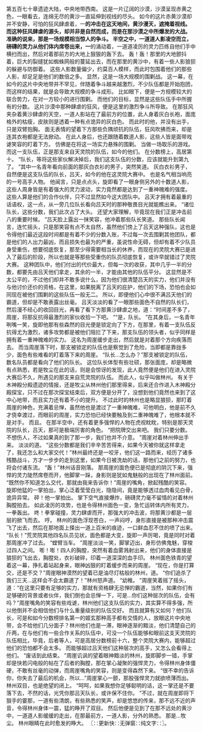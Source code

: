 第五百七十章遗迹大陆，中央地带西南。
这是一片辽阔的沙漠，沙漠呈现赤黄之色，一眼看去，连绵无尽的黄沙一直延伸到视线的尽头。
如今的这片赤黄沙漠却并不安静，可怕的狂风肆虐着，一**的冲击在这天地间，黄沙漫天，遮掩着视线。
而这种狂风肆虐的源头，却并非是自然而成，而是在那沙漠之中所爆发的大战。
准确的说来，那是一场规模相当惊人的争斗。
半空之中，一道道人影凌空而立，磅礴的灵力从他们体内席卷出来，一**的涌动着，一道道凌厉的灵力匹练自他们手中横扫而出，然后对着那前方的大地上狠狠的轰下去。
轰！轰！那里的大地颤抖着，巨大的裂缝犹如蜘蛛网般的蔓延出去，而在那里的黄沙中，有着一些人影狼狈的躲避与防御着。
这些人影数量偏少，约莫百人模样，而此时包围着他们的那些人影，却足足是他们的数倍之多。
显然，这是一场大规模的围剿战。
这一幕，在如今的这片中央地带并不罕见，伴随着争斗越来越激烈，不少队伍都是开始抱团，而这样的结果，就是会导致大规模的争斗成形。
比如眼下，便是一方规模较大的联合势力，在对一方较小的进行围剿。
而他们的目标，显然是这些队伍手中所握有的分数。
这片沙漠中那种肆虐的狂风，便是这里的激烈争斗所导致。
在那狂风夹杂着黄沙肆虐的天空，一道人影站在了最前方的位置，此人身着灰白长袍，面庞格外的枯瘦，皮肤则是透着一种有点诡异的灰白色。
而此时的他，并没有出手，只是双臂抱胸。
面无表情的望着下方那些负隅顽抗的队伍，狂风吹拂而来，却是连其衣袍都是无法掀动。
在此人身后，也还跟随着数道人影，这些人皆是面带戏谑笑容的盯着下方。
仿佛是在将这一场实力悬殊的围剿。
当做一场取乐的游戏。
而这一支队伍，正是那支来自天灵院的队伍，如今的他们。
在分数榜上，高居第十。
“队长，等将这些家伙解决掉后，我们这支队伍的分数，应该就能升到第九了。
”其中一名青年看向前面的那灰白衣衫的男子，突然笑道。
灰白衣衫男子，自然便是这支队伍的队长，吕天，如今的他在这灵院大赛中。
也是名气相当响亮的一号高手人物。
他闻言，只是点点头，旋即看了一眼身侧另外的十数道人影，这些人周身皆是有着强大的灵力波动，实力竟然都是达到了一重神魄难的强度。
这些人算是他们的合作伙伴，只不过显然如今这大团队中。
吕天才拥有着最重的话语权，这一点，从一旁几位队长看向吕天时的那种敬畏目光就能瞧出来。
“诸位队长，这些分数，我们此次占了大头。
还望大家理解，毕竟现在我们正是冲击前八的重要时候。
”吕天脸上露出一抹笑容，他冲着那些队长笑道。
那些队长闻言，连忙摇头，只是那笑容有点不太自然，虽然他们傍上了吕天这种强队，这也是令得他们最近这段时间都是有着不少的分数入账，不过每一次去围剿其他团队，都是他们的人出力最凶，而且损失也最为的严重，虽说性命无碍，但却有着不少队员身受重伤，想要彻底恢复，那至少得需要相当长的休养，而现在的灵院大赛已是进入了最后的阶段，所以也就是等那些受重伤的队员彻底恢复，或许早就错过了灵院大赛。
这种团队中，他们付出的代价最大，但每一次的收获，其中几乎一半的分数，都要先由吕天他们拿走，其余的一半，才能由其他的队伍平分。
这显然是不太公平的，不过他们却并不敢多说什么，因为他们很清楚吕天的实力，他们并没有与他讨价还价的资格，在这里，如果脱离了吕天的庇护，他们的下场，恐怕也会如同现在被他们围剿的这些队伍一般无二。
所以，即便他们心中很不满吕天他们的霸道，但却是不敢表露出丝毫。
吕天淡淡的看了一眼那些面色不自然的队长们，然后漫不经心的收回目光，再看了看下方那黄沙肆虐之地，道：“时间差不多了，周崖，将那反抗得最激烈的家伙收拾一下吧。
”“是，队长。
”在其身后，一名青年咧嘴一笑，旋即他那有些森然的目光便是锁定向了下方，在那里，有着一支队伍反抗得尤为激烈，诸多攻势都是被他们阻拦了下来，那支队伍的领头者，似乎同样是拥有着一重神魄难的实力。
这名为周崖缓步走出，然后就是对着那个方向疾落而去。
而当周崖落下时，那支被锁定的队伍也是察觉到了危险，当即都是靠拢多少，面色有些难看的盯着落下来的周崖。
“队长...怎么办？”那支被锁定的队伍，数名队员都是看向了他们的队长。
这位队长体型有些壮硕，那张面庞，却是略微有点熟悉，若是牧尘在此的话，则是会惊讶的发现，此人竟然便是他们在进入灵院大赛后不久，所遇见的那支来自荒灵院的队伍。
而此人，似乎叫做林州。
有关于木神殿分殿遗迹的情报，还是牧尘从林州他们那里得来，后来还合作进入木神殿分殿探宝，只不过在那次探宝结束后，双方便是分开了，没想到他们竟然也来到了这中心地带，而且实力还有着不小的提升。
不过此时的林州也是略显狼狈，那盯着周崖的神色，充满着忌惮，虽然他也是渡过了一重神魄难，可他明白，他是前不久才侥幸渡过，而眼前的周崖，实力恐怕已经快要触及到二重神魄难了，他根本就不是对手。
而且。
在那半空中，还有着更多强悍的人物在虎视眈眈，特别是那天灵院的队长，吕天，那可是极端厉害的角色。
“把院牌交出来吧。
我们只要分数。
不想伤人，不过如果真的到了那一步，我们也并不介意。
”周崖对着林州伸出手来。
淡淡的道。
“这些分数都是我们辛辛苦苦得来，如果今天被你就这样拿走了，我还怎么和大家交代！”林州最终还是一咬牙，他们这一路而来，经历了诸多残酷战斗，方才一步步的走到这里，如果今日被洗劫的话，那他们之前的努力，也将会付诸东流。
“轰！”林州话音刚落。
那周崖的面色便已是彻底的阴沉下来，强悍的灵力陡然席卷而开，他脚掌一跺，身影则是犹如鬼魅般的出现在了林州面前。
“既然你不知道怎么交代，那就由我来告诉你！”周崖的嘴角，掀起残酷的笑容。
旋即他猛的一掌拍出，掌心泛着莹莹白光，隐隐间，竟是能够透过血肉看见白骨，诡异异常。
砰！他一掌拍出。
掌下空气直接爆炸，磅礴灵力毫不留情的对着林州胸膛拍去。
如此凌厉的攻势，也是令得林州面色一变，急忙运转体内所有灵力，一拳轰出。
咚！拳掌碰撞，灵力肆虐而开，那强大的冲击波，将那黄沙都是一层层的掀飞而去。
哼。
林州的面色浮现苍白，一声闷哼，身形直接是被那种冲击震飞了出去，然后在那地面上搽出一道上百米的痕迹，一口鲜血忍不住的喷了出来。
“队长！”荒灵院其他四名队员见状，面色都是大变，旋即一声厉喝，竟是同时对着那周崖冲了过去。
“螳臂当车。
”周崖淡淡一笑，脚掌迈出，身形仿佛鬼魅，穿梭过四人之间。
嘭！嘭！四人的胸膛，突然有着血雾溅射出来，他们的身体直接是狼狈的飞出去，胸膛处，衣衫破碎，印着一道深深的血手印。
林州面色铁青的望着这一幕，挣扎着站起身来，眼神凶狠的盯着缓步而来的周崖。
“现在，你是打算交，还是不交？”周崖眼神漠然的望着已是油尽灯枯般的林州，道。
“你们追杀了我们三天...这样会不会太霸道了！”林州怒声道。
“幼稚。
”周崖笑着摇了摇头，道：“在这里只要有足够的实力，那就有资格肆无忌惮的霸道，当然，如果你们有足够硬的背景或者伙伴，我们倒也会忌惮一下，可是...你们这种层次的队伍，会有吗？”周崖嘴角的笑容有些戏谑，林州他们这支队伍的实力，其实算不得多强，所以他倒并不会相信他们与什么重量级别的队伍交好。
而且就算有又如何？他们队长，可是和如今分数榜排名第一的姬玄那种高手都有交情的人，放眼这片中央地带，会不给他们几分面子？林州他们也是一滞，眼神逐渐的黯淡，他们清楚自己的斤两，在与他们有一些合作关系的队伍中，可没一个队伍能够和眼前这支天灵院的队伍相比，毕竟，后者等人，可是高居分数榜前十六，整个灵院大赛内，能够超过他们的恐怕都不会太多。
而能够超过吕天他们这种层次的高手，又怎么会看得上他们。
“废话到此结束。
”周崖讥讽的望着眼神黯淡的林州，旋即脚步一错，手掌却是快若闪电般的帖在了后者的胸膛，那在掌心凝聚的强悍灵力，令得林州身体僵硬，不敢有丝毫的动弹，而周崖嘴角的笑容，则是变得森然下来。
“很不幸的告诉你，你失去了最后的机会，所以...”周崖掌心一颤，那股强悍灵力就欲喷薄而出。
林州双目，也是绝望的闭上。
“呵呵，如果我想你足够聪明的话，这一掌还是不要落下去，不然的话，光凭你那吕天队长，或许保不住你。
”不过，就在周崖即将下狠手的霎那，一道有些清朗，有些熟悉的笑声，却是悠悠的传来，那不远不近的声音，令得林州身体一震，猛的睁开了双目。
然后他便是见到了在那不远处的黄沙中，一道道人影缓缓的走出，在那最前方，一道人影，分外的熟悉。
那是...牧尘。
林州眼睛在此时愈发的睁大。
〖∷更新快∷无弹窗∷纯文字∷〗。
